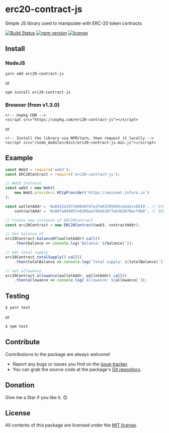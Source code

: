 # erc20-contract-js
Simple JS library used to manipulate with ERC-20 token contracts

[![Build Status](https://app.travis-ci.com/OsoianMarcel/erc20-contract-js.svg?branch=master)](https://app.travis-ci.com/OsoianMarcel/erc20-contract-js)
[![npm version](https://img.shields.io/npm/v/react.svg?style=flat)](https://www.npmjs.com/package/erc20-contract-js)
[![license](https://img.shields.io/github/license/mashape/apistatus.svg)](https://github.com/OsoianMarcel/erc20-contract-js/blob/master/LICENSE)

## Install

### NodeJS
```
yarn add erc20-contract-js
```
or
```
npm install erc20-contract-js
```

### Browser (from v1.3.0)
```
<!-- Unpkg CDN -->
<script src="https://unpkg.com/erc20-contract-js"></script>
```
or
```
<!-- Install the library via NPM/Yarn, then request it locally -->
<script src="/node_modules/dist/erc20-contract-js.min.js"></script>
```

## Example
```js
const Web3 = require('web3');
const ERC20Contract = require('erc20-contract-js');

// Web3 instance
const web3 = new Web3(
	new Web3.providers.HttpProvider('https://mainnet.infura.io')
);

const walletAddr = '0x8d12a197cb00d4747a1fe03395095ce2a5cc6819', // EtherDelta contract address
	contractAddr = '0x86fa049857e0209aa7d9e616f7eb3b3b78ecfdb0'; // EOS contract address

// Create new instance of ERC20Contract
const erc20Contract = new ERC20Contract(web3, contractAddr);

// Get balance of
erc20Contract.balanceOf(walletAddr).call()
	.then(balance => console.log(`Balance: ${balance}`));

// Get total supply
erc20Contract.totalSupply().call()
	.then(totalBalance => console.log(`Total supply: ${totalBalance}`));

// Get allowance
erc20Contract.allowance(walletAddr, walletAddr).call()
	.then(allowance => console.log(`Allowance: ${allowance}`));
```

## Testing

```bash
$ yarn test
```
or
```bash
$ npm test
```

## Contribute

Contributions to the package are always welcome!

* Report any bugs or issues you find on the [issue tracker].
* You can grab the source code at the package's [Git repository].

## Donation
Give me a Star if you like it. 😊

## License

All contents of this package are licensed under the [MIT license].

[issue tracker]: https://github.com/OsoianMarcel/erc20-contract-js/issues
[Git repository]: https://github.com/OsoianMarcel/erc20-contract-js
[MIT license]: LICENSE
